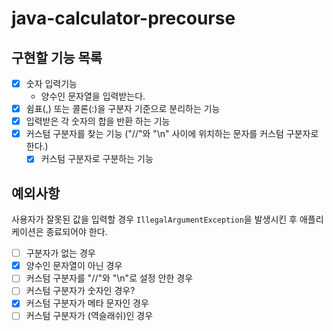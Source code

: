# java-calculator-precourse

## 구현할 기능 목록

- [x] 숫자 입력기능
    - 양수인 문자열을 입력받는다.
- [x] 쉼표(,) 또는 콜론(:)을 구분자 기준으로 분리하는 기능
- [x] 입력받은 각 숫자의 합을 반환 하는 기능
- [x] 커스텀 구분자를 찾는 기능 ("//"와 "\n" 사이에 위치하는 문자를 커스텀 구분자로 한다.)
    - [x] 커스텀 구분자로 구분하는 기능

## 예외사항

사용자가 잘못된 값을 입력할 경우 ```IllegalArgumentException```을 발생시킨 후 애플리케이션은 종료되어야 한다.

- [ ] 구분자가 없는 경우
- [x] 양수인 문자열이 아닌 경우
- [ ] 커스텀 구분자를 "//"와 "\n"로 설정 안한 경우
- [ ] 커스텀 구분자가 숫자인 경우?
- [x] 커스텀 구분자가 메타 문자인 경우
- [ ] 커스텀 구분자가 \(역슬래쉬)인 경우